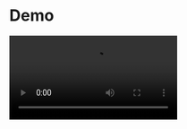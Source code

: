# Demo

![demo](https://user-images.githubusercontent.com/46211134/122716293-b2f8cd80-d287-11eb-9725-7ad3c5c18063.mp4)